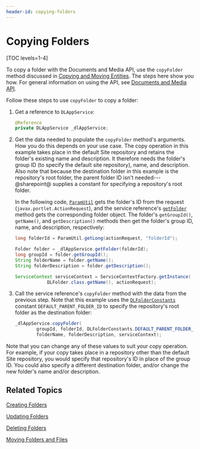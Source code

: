 ```yaml
---
header-id: copying-folders
---
```


# Copying Folders

[TOC levels=1-4]

To copy a folder with the Documents and Media API, use the `copyFolder` method 
discussed in 
[Copying and Moving Entities](/docs/7-2/frameworks/-/knowledge_base/f/copying-and-moving-entities). 
The steps here show you how. For general information on using the API, see 
[Documents and Media API](/docs/7-2/frameworks/-/knowledge_base/f/documents-and-media-api). 

Follow these steps to use `copyFolder` to copy a folder: 

1.  Get a reference to `DLAppService`: 

    ```java
    @Reference
    private DLAppService _dlAppService;
    ```

2.  Get the data needed to populate the `copyFolder` method's arguments. How you 
    do this depends on your use case. The copy operation in this example takes 
    place in the default Site repository and retains the folder's existing name 
    and description. It therefore needs the folder's group ID (to specify the 
    default site repository), name, and description. Also note that because the 
    destination folder in this example is the repository's root folder, the 
    parent folder ID isn't needed---@sharepoint@ supplies a constant for specifying 
    a repository's root folder. 

    In the following code, 
    [`ParamUtil`](@platform-ref@/7.2-latest/javadocs/portal-kernel/com/liferay/portal/kernel/util/ParamUtil.html) 
    gets the folder's ID from the request (`javax.portlet.ActionRequest`), and 
    the service reference's 
    [`getFolder`](@platform-ref@/7.2-latest/javadocs/portal-kernel/com/liferay/document/library/kernel/service/DLAppService.html#getFolder-long-) 
    method gets the corresponding folder object. The folder's `getGroupId()`, 
    `getName()`, and `getDescription()` methods then get the folder's group ID, 
    name, and description, respectively: 

    ```java
    long folderId = ParamUtil.getLong(actionRequest, "folderId");

    Folder folder = _dlAppService.getFolder(folderId);
    long groupId = folder.getGroupId();
    String folderName = folder.getName();
    String folderDescription = folder.getDescription();

    ServiceContext serviceContext = ServiceContextFactory.getInstance(
                DLFolder.class.getName(), actionRequest);
    ```

<!--Uncomment once article is available
    For more information on `ServiceContext`, see the tutorial 
    Understanding ServiceContext. 
-->

3.  Call the service reference's `copyFolder` method with the data from the 
    previous step. Note that this example uses the 
    [`DLFolderConstants`](@platform-ref@/7.2-latest/javadocs/portal-kernel/com/liferay/document/library/kernel/model/DLFolderConstants.html) 
    constant `DEFAULT_PARENT_FOLDER_ID` to specify the repository's root folder 
    as the destination folder: 

    ```java
    _dlAppService.copyFolder(
            groupId, folderId, DLFolderConstants.DEFAULT_PARENT_FOLDER_ID, 
            folderName, folderDescription, serviceContext);
    ```

Note that you can change any of these values to suit your copy operation. For 
example, if your copy takes place in a repository other than the default Site 
repository, you would specify that repository's ID in place of the group ID. You 
could also specify a different destination folder, and/or change the new 
folder's name and/or description. 

## Related Topics

[Creating Folders](/docs/7-2/frameworks/-/knowledge_base/f/creating-folders)

[Updating Folders](/docs/7-2/frameworks/-/knowledge_base/f/updating-folders)

[Deleting Folders](/docs/7-2/frameworks/-/knowledge_base/f/deleting-folders)

[Moving Folders and Files](/docs/7-2/frameworks/-/knowledge_base/f/moving-folders-and-files)
